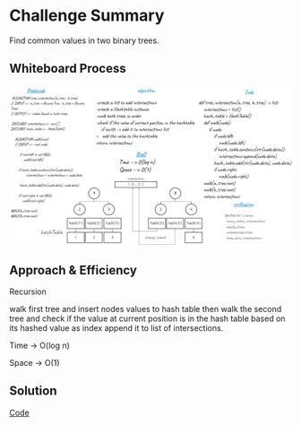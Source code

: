# Challenge Summary
Find common values in two binary trees.

## Whiteboard Process
![InterSections](./tree_intersection.jpg)

## Approach & Efficiency
Recursion

walk first tree and insert nodes values to hash table then walk the second tree
and check if the value at current position is in the hash table based on its hashed value as index
append it to list of intersections.

Time -> O(log n)

Space -> O(1)

## Solution

[Code](.\tree_intersection.py)


